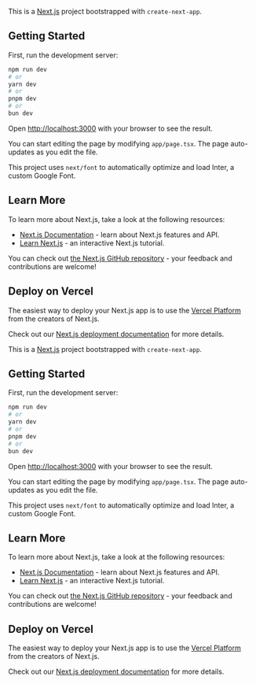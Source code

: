 This is a [Next.js](https://nextjs.org/) project bootstrapped with `create-next-app`.

## Getting Started

First, run the development server:

```bash
npm run dev
# or
yarn dev
# or
pnpm dev
# or
bun dev
```

Open <http://localhost:3000> with your browser to see the result.

You can start editing the page by modifying `app/page.tsx`. The page auto-updates as you edit the file.

This project uses `next/font` to automatically optimize and load Inter, a custom Google Font.

## Learn More

To learn more about Next.js, take a look at the following resources:

- [Next.js Documentation](https://nextjs.org/docs) - learn about Next.js features and API.
- [Learn Next.js](https://nextjs.org/learn) - an interactive Next.js tutorial.

You can check out [the Next.js GitHub repository](https://github.com/vercel/next.js/) - your feedback and contributions are welcome!

## Deploy on Vercel

The easiest way to deploy your Next.js app is to use the [Vercel Platform](https://vercel.com/new?utm_medium=default-template&filter=next.js&utm_source=create-next-app&utm_campaign=create-next-app-readme) from the creators of Next.js.

Check out our [Next.js deployment documentation](https://nextjs.org/docs/deployment) for more details.

This is a [Next.js](https://nextjs.org/) project bootstrapped with `create-next-app`.

## Getting Started

First, run the development server:

```bash
npm run dev
# or
yarn dev
# or
pnpm dev
# or
bun dev
```

Open <http://localhost:3000> with your browser to see the result.

You can start editing the page by modifying `app/page.tsx`. The page auto-updates as you edit the file.

This project uses `next/font` to automatically optimize and load Inter, a custom Google Font.

## Learn More

To learn more about Next.js, take a look at the following resources:

- [Next.js Documentation](https://nextjs.org/docs) - learn about Next.js features and API.
- [Learn Next.js](https://nextjs.org/learn) - an interactive Next.js tutorial.

You can check out [the Next.js GitHub repository](https://github.com/vercel/next.js/) - your feedback and contributions are welcome!

## Deploy on Vercel

The easiest way to deploy your Next.js app is to use the [Vercel Platform](https://vercel.com/new?utm_medium=default-template&filter=next.js&utm_source=create-next-app&utm_campaign=create-next-app-readme) from the creators of Next.js.

Check out our [Next.js deployment documentation](https://nextjs.org/docs/deployment) for more details.